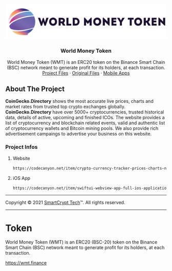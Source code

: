 <!-- PROJECT LOGO -->
<br />
<p align="center">
  <a href="https://github.com/WorldMoneyToken">
    <img src="images/logo.png" alt="Logo">
  </a>

  <h3 align="center">World Money Token</h3>

  <p align="center">
    World Money Token (WMT) is an ERC20 token on the Binance Smart Chain (BSC) network meant to generate profit for its holders, at each transaction.
    <br />
    <a href="https://github.com/TOlinkLimited/coingecko.directory/tree/master/Projects">Project Files</a>
    ·
    <a href="https://github.com/TOlinkLimited/coingecko.directory/tree/master/Original">Original Files</a>
    ·
    <a href="https://github.com/TOlinkLimited/coingecko.directory/tree/master/Mobile%20Apps">Mobile Apps</a>
  </p>
</p>

<!-- ABOUT THE PROJECT -->
## About The Project

**CoinGecko.Directory** shows the most accurate live prices, charts and market rates from trusted top crypto exchanges globally. **CoinGecko.Directory** have over 5000+ cryptocurrencies, trusted historical data, details of active, upcoming and finished ICOs. The website provides a list of cryptocurrency and blockchain related events, valid and authentic list of cryptocurrency wallets and Bitcoin mining pools. We also provide rich advertisement campaings to advertise your business on this website.


### Project Infos

1. Website
   ```sh
   https://codecanyon.net/item/crypto-currency-tracker-prices-charts-news-icos-info-and-more/21588008
   ```
2. iOS App
   ```sh
   https://codecanyon.net/item/swiftui-webview-app-full-ios-application/31479186
   ```

------------
Copyright © 2021 [SmartCrypt Tech](https://SmartCrypt.Tech)™. All rights reserved.

------------


# Token
World Money Token (WMT) is an ERC20 (BSC-20) token on the Binance Smart Chain (BSC) network meant to generate profit for its holders, at each transaction.

https://wmt.finance